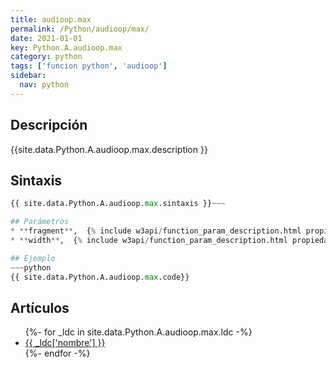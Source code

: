 ```yaml
---
title: audioop.max
permalink: /Python/audioop/max/
date: 2021-01-01
key: Python.A.audioop.max
category: python
tags: ['funcion python', 'audioop']
sidebar: 
  nav: python
---
```


## Descripción
{{site.data.Python.A.audioop.max.description }}

## Sintaxis
~~~python
{{ site.data.Python.A.audioop.max.sintaxis }}~~~

## Parámetros
* **fragment**,  {% include w3api/function_param_description.html propiedad=site.data.Python.A.audioop.max valor="fragment" %}
* **width**,  {% include w3api/function_param_description.html propiedad=site.data.Python.A.audioop.max valor="width" %}

## Ejemplo
~~~python
{{ site.data.Python.A.audioop.max.code}}
~~~

## Artículos
<ul>
{%- for _ldc in site.data.Python.A.audioop.max.ldc -%}
   <li>
       <a href="{{_ldc['url'] }}">{{ _ldc['nombre'] }}</a>
   </li>
{%- endfor -%}
</ul>
